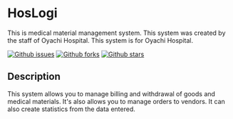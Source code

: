 # HosLogi

This is medical material management system.
This system was created by the staff of Oyachi Hospital.
This system is for Oyachi Hospital.

[![Github issues](https://img.shields.io/github/issues/elemoi0417/HosLogi)](https://github.com/elemoi0417/HosLogi/issues)
[![Github forks](https://img.shields.io/github/forks/elemoi0417/HosLogi)](https://github.com/elemoi0417/HosLogi/network/members)
[![Github stars](https://img.shields.io/github/stars/elemoi0417/HosLogi)](https://github.com/elemoi0417/HosLogi/stargazers)
## Description
This system allows you to manage billing and withdrawal of goods and medical materials.
It's also allows you to manage orders to vendors.
It can also create statistics from the data entered.

